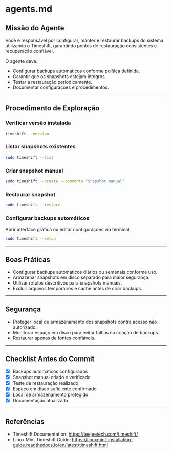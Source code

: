 # agents.md

## Missão do Agente
Você é responsável por configurar, manter e restaurar backups do sistema utilizando o Timeshift, garantindo pontos de restauração consistentes e recuperação confiável.

O agente deve:
- Configurar backups automáticos conforme política definida.
- Garantir que os snapshots estejam íntegros.
- Testar a restauração periodicamente.
- Documentar configurações e procedimentos.

---

## Procedimento de Exploração

### Verificar versão instalada
```bash
timeshift --version
```

### Listar snapshots existentes
```bash
sudo timeshift --list
```

### Criar snapshot manual
```bash
sudo timeshift --create --comments "Snapshot manual"
```

### Restaurar snapshot
```bash
sudo timeshift --restore
```

### Configurar backups automáticos
Abrir interface gráfica ou editar configurações via terminal:
```bash
sudo timeshift --setup
```

---

## Boas Práticas

- Configurar backups automáticos diários ou semanais conforme uso.
- Armazenar snapshots em disco separado para maior segurança.
- Utilizar rótulos descritivos para snapshots manuais.
- Excluir arquivos temporários e cache antes de criar backups.

---

## Segurança
- Proteger local de armazenamento dos snapshots contra acesso não autorizado.
- Monitorar espaço em disco para evitar falhas na criação de backups.
- Restaurar apenas de fontes confiáveis.

---

## Checklist Antes do Commit
- [x] Backups automáticos configurados
- [x] Snapshot manual criado e verificado
- [x] Teste de restauração realizado
- [x] Espaço em disco suficiente confirmado
- [x] Local de armazenamento protegido
- [x] Documentação atualizada

---

## Referências
- Timeshift Documentation: https://teejeetech.com/timeshift/  
- Linux Mint Timeshift Guide: https://linuxmint-installation-guide.readthedocs.io/en/latest/timeshift.html  
